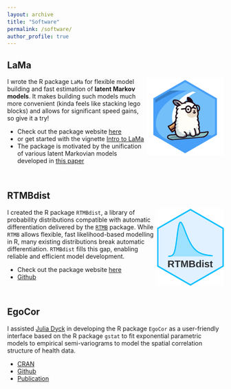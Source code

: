 ```yaml
---
layout: archive
title: "Software"
permalink: /software/
author_profile: true
---
```


## LaMa

<img src ="../images/Logo_LaMa_surf.png" align = "right" width = "180"/>

I wrote the R package `LaMa` for flexible model building and fast estimation of **latent Markov models**. It makes building such models much more convenient (kinda feels like stacking lego blocks) and allows for significant speed gains, so give it a try!

* Check out the package website <a href = "https://janoleko.github.io/LaMa/" target = "_blank">here</a>
* or get started with the vignette <a href = "https://janoleko.github.io/LaMa/articles/Intro_to_LaMa.html" target = "_blank">Intro to LaMa</a>
* The package is motivated by the unification of various latent Markovian models developed in <a href = "https://arxiv.org/abs/2406.19157" target = "_blank">this paper</a>

<br>

## RTMBdist

<img src ="https://github.com/janoleko/RTMBdist/blob/master/man/figures/RTMBdist_hex.png" align = "right" width = "155"/>

I created the R package `RTMBdist`, a library of probability distributions compatible with automatic differentiation delivered by the <a href = "https://kaskr.r-universe.dev/RTMB" target = "_blank">`RTMB`</a> package. 
While `RTMB` allows flexible, fast likelihood-based modelling in R, many existing distributions break automatic
differentiation. `RTMBdist` fills this gap, enabling reliable and efficient model development.

* Check out the package website <a href = "https://janoleko.github.io/RTMBdist/" target = "_blank">here</a>
* <a href = "https://github.com/janoleko/RTMBdist" target = "_blank">Github</a>

<br>

## EgoCor
I assisted <a href = "https://www.uni-bielefeld.de/fakultaeten/wirtschaftswissenschaften/lehrbereiche/stats/team/julia-dyck-(m.sc.)/" target="_blank">Julia Dyck</a> in developing the R package `EgoCor` as a user-friendly interface based on the R package `gstat` to fit exponential parametric models to empirical semi-variograms to model the spatial correlation structure of health data.

* <a href = "https://cran.r-project.org/web/packages/EgoCor/index.html" target="_blank">CRAN</a>
* <a href = "https://github.com/julia-dyck/EgoCor" target = "_blank">Github</a>
* <a href = "https://arxiv.org/abs/2309.12979" taget = "_blank">Publication</a>
